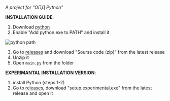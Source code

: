 _A project for "ОПД Python"_

**INSTALLATION GUIDE**:
1. Download [python](https://www.python.org/downloads/)
2. Enable "Add python.exe to PATH" and install it

![python path](https://github.com/user-attachments/assets/3d45503f-2f9a-4fd6-a5a4-cc458e88c366)

3. Go to [releases](https://github.com/FirHole/Tetris/releases/) and download "Sourse code (zip)" from the latest release
4. Unzip it
5. Open ```main.py``` from the folder


**EXPERIMANTAL INSTALLATION VERSION**:
1. install Python (steps 1-2)
2. Go to [releases](https://github.com/FirHole/Tetris/releases/), download "setup.experimental.exe" from the latest release and open it
